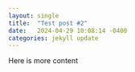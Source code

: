 ```yaml
---
layout: single
title:  "Test post #2"
date:   2024-04-29 10:08:14 -0400
categories: jekyll update
---
```


Here is more content
